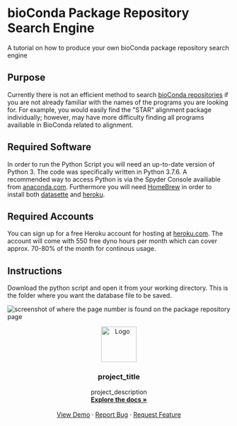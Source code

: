 # bioConda Package Repository Search Engine
A tutorial on how to produce your own bioConda package repository search engine

## Purpose
Currently there is not an efficient method to search <a href="https://anaconda.org/bioconda/repo">bioConda repositories</a> if you are not already familiar with the names of the programs you are looking for. For example, you would easily find the "STAR" alignment package individually; however, may have more difficulty finding all programs availiable in BioConda related to alignment. 

## Required Software
In order to run the Python Script you will need an up-to-date version of Python 3. The code was specifically written in Python 3.7.6. A recommended way to access Python is via the Spyder Console availiable from <a href="https://www.anaconda.com/">anaconda.com</a>. Furthermore you will need <a href="https://brew.sh/"> HomeBrew</a> in order to install both <a href="https://docs.datasette.io/en/stable/installation.html">datasette</a> and <a href="https://devcenter.heroku.com/articles/heroku-cli#download-and-install">heroku</a>. 

## Required Accounts
You can sign up for a free Heroku account for hosting at <a href="https://www.heroku.com/">heroku.com</a>. The account will come with 550 free dyno hours per month which can cover approx. 70-80% of the month for continous usage. 

## Instructions
Download the python script and open it from your working directory. This is the folder where you want the database file to be saved. 

<img src="images/.png" alt="screenshot of where the page number is found on the package repository page">

<br />
<p align="center">
  <a href="https://github.com/github_username/repo_name">
    <img src="images/logo.png" alt="Logo" width="80" height="80">
  </a>

  <h3 align="center">project_title</h3>

  <p align="center">
    project_description
    <br />
    <a href="https://github.com/github_username/repo_name"><strong>Explore the docs »</strong></a>
    <br />
    <br />
    <a href="https://github.com/github_username/repo_name">View Demo</a>
    ·
    <a href="https://github.com/github_username/repo_name/issues">Report Bug</a>
    ·
    <a href="https://github.com/github_username/repo_name/issues">Request Feature</a>
  </p>
</p>
